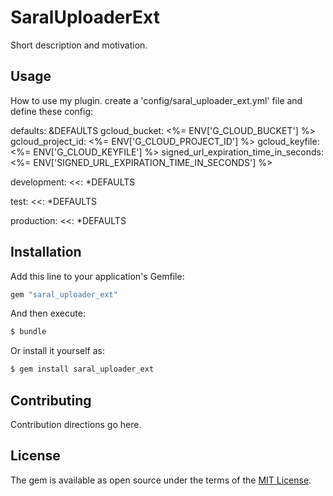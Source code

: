 # SaralUploaderExt
Short description and motivation.

## Usage
How to use my plugin.
create a 'config/saral_uploader_ext.yml' file and define these config:

defaults: &DEFAULTS
gcloud_bucket: <%= ENV['G_CLOUD_BUCKET'] %>
gcloud_project_id: <%= ENV['G_CLOUD_PROJECT_ID'] %>
gcloud_keyfile: <%= ENV['G_CLOUD_KEYFILE'] %>
signed_url_expiration_time_in_seconds: <%= ENV['SIGNED_URL_EXPIRATION_TIME_IN_SECONDS'] %>

development:
<<: *DEFAULTS

test:
<<: *DEFAULTS

production:
<<: *DEFAULTS

## Installation
Add this line to your application's Gemfile:

```ruby
gem "saral_uploader_ext"
```

And then execute:
```bash
$ bundle
```

Or install it yourself as:
```bash
$ gem install saral_uploader_ext
```

## Contributing
Contribution directions go here.

## License
The gem is available as open source under the terms of the [MIT License](https://opensource.org/licenses/MIT).
